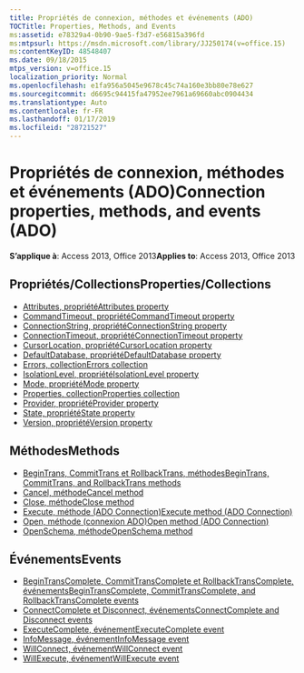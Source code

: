 ```yaml
---
title: Propriétés de connexion, méthodes et événements (ADO)
TOCTitle: Properties, Methods, and Events
ms:assetid: e78329a4-0b90-9ae5-f3d7-e56815a396fd
ms:mtpsurl: https://msdn.microsoft.com/library/JJ250174(v=office.15)
ms:contentKeyID: 48548407
ms.date: 09/18/2015
mtps_version: v=office.15
localization_priority: Normal
ms.openlocfilehash: e1fa956a5045e9678c45c74a160e3bb80e78e627
ms.sourcegitcommit: d6695c94415fa47952ee7961a69660abc0904434
ms.translationtype: Auto
ms.contentlocale: fr-FR
ms.lasthandoff: 01/17/2019
ms.locfileid: "28721527"
---
```

# <a name="connection-properties-methods-and-events-ado"></a><span data-ttu-id="b5e71-102">Propriétés de connexion, méthodes et événements (ADO)</span><span class="sxs-lookup"><span data-stu-id="b5e71-102">Connection properties, methods, and events (ADO)</span></span>

<span data-ttu-id="b5e71-103">**S’applique à**: Access 2013, Office 2013</span><span class="sxs-lookup"><span data-stu-id="b5e71-103">**Applies to**: Access 2013, Office 2013</span></span>

## <a name="propertiescollections"></a><span data-ttu-id="b5e71-104">Propriétés/Collections</span><span class="sxs-lookup"><span data-stu-id="b5e71-104">Properties/Collections</span></span>

- [<span data-ttu-id="b5e71-105">Attributes, propriété</span><span class="sxs-lookup"><span data-stu-id="b5e71-105">Attributes property</span></span>](attributes-property-ado.md)
- [<span data-ttu-id="b5e71-106">CommandTimeout, propriété</span><span class="sxs-lookup"><span data-stu-id="b5e71-106">CommandTimeout property</span></span>](commandtimeout-property-ado.md)
- [<span data-ttu-id="b5e71-107">ConnectionString, propriété</span><span class="sxs-lookup"><span data-stu-id="b5e71-107">ConnectionString property</span></span>](connectionstring-property-ado.md)
- [<span data-ttu-id="b5e71-108">ConnectionTimeout, propriété</span><span class="sxs-lookup"><span data-stu-id="b5e71-108">ConnectionTimeout property</span></span>](connectiontimeout-property-ado.md)
- [<span data-ttu-id="b5e71-109">CursorLocation, propriété</span><span class="sxs-lookup"><span data-stu-id="b5e71-109">CursorLocation property</span></span>](cursorlocation-property-ado.md)
- [<span data-ttu-id="b5e71-110">DefaultDatabase, propriété</span><span class="sxs-lookup"><span data-stu-id="b5e71-110">DefaultDatabase property</span></span>](defaultdatabase-property-ado.md)
- [<span data-ttu-id="b5e71-111">Errors, collection</span><span class="sxs-lookup"><span data-stu-id="b5e71-111">Errors collection</span></span>](errors-collection-ado.md)
- [<span data-ttu-id="b5e71-112">IsolationLevel, propriété</span><span class="sxs-lookup"><span data-stu-id="b5e71-112">IsolationLevel property</span></span>](isolationlevel-property-ado.md)
- [<span data-ttu-id="b5e71-113">Mode, propriété</span><span class="sxs-lookup"><span data-stu-id="b5e71-113">Mode property</span></span>](mode-property-ado.md)
- [<span data-ttu-id="b5e71-114">Properties, collection</span><span class="sxs-lookup"><span data-stu-id="b5e71-114">Properties collection</span></span>](properties-collection-ado.md)
- [<span data-ttu-id="b5e71-115">Provider, propriété</span><span class="sxs-lookup"><span data-stu-id="b5e71-115">Provider property</span></span>](provider-property-ado.md)
- [<span data-ttu-id="b5e71-116">State, propriété</span><span class="sxs-lookup"><span data-stu-id="b5e71-116">State property</span></span>](state-property-ado.md)
- [<span data-ttu-id="b5e71-117">Version, propriété</span><span class="sxs-lookup"><span data-stu-id="b5e71-117">Version property</span></span>](version-property-ado.md)


## <a name="methods"></a><span data-ttu-id="b5e71-118">Méthodes</span><span class="sxs-lookup"><span data-stu-id="b5e71-118">Methods</span></span>

- [<span data-ttu-id="b5e71-119">BeginTrans, CommitTrans et RollbackTrans, méthodes</span><span class="sxs-lookup"><span data-stu-id="b5e71-119">BeginTrans, CommitTrans, and RollbackTrans methods</span></span>](begintrans-committrans-and-rollbacktrans-methods-ado.md)
- [<span data-ttu-id="b5e71-120">Cancel, méthode</span><span class="sxs-lookup"><span data-stu-id="b5e71-120">Cancel method</span></span>](cancel-method-ado.md)
- [<span data-ttu-id="b5e71-121">Close, méthode</span><span class="sxs-lookup"><span data-stu-id="b5e71-121">Close method</span></span>](close-method-ado.md)
- [<span data-ttu-id="b5e71-122">Execute, méthode (ADO Connection)</span><span class="sxs-lookup"><span data-stu-id="b5e71-122">Execute method (ADO Connection)</span></span>](https://docs.microsoft.com/office/vba/access/concepts/miscellaneous/execute-method-ado-connection)
- [<span data-ttu-id="b5e71-123">Open, méthode (connexion ADO)</span><span class="sxs-lookup"><span data-stu-id="b5e71-123">Open method (ADO Connection)</span></span>](open-method-ado-connection.md)
- [<span data-ttu-id="b5e71-124">OpenSchema, méthode</span><span class="sxs-lookup"><span data-stu-id="b5e71-124">OpenSchema method</span></span>](openschema-method-ado.md)


## <a name="events"></a><span data-ttu-id="b5e71-125">Événements</span><span class="sxs-lookup"><span data-stu-id="b5e71-125">Events</span></span>

- [<span data-ttu-id="b5e71-126">BeginTransComplete, CommitTransComplete et RollbackTransComplete, événements</span><span class="sxs-lookup"><span data-stu-id="b5e71-126">BeginTransComplete, CommitTransComplete, and RollbackTransComplete events</span></span>](begintranscomplete-committranscomplete-and-rollbacktranscomplete-events-ado.md)
- [<span data-ttu-id="b5e71-127">ConnectComplete et Disconnect, événements</span><span class="sxs-lookup"><span data-stu-id="b5e71-127">ConnectComplete and Disconnect events</span></span>](connectcomplete-and-disconnect-events-ado.md)
- [<span data-ttu-id="b5e71-128">ExecuteComplete, événement</span><span class="sxs-lookup"><span data-stu-id="b5e71-128">ExecuteComplete event</span></span>](executecomplete-event-ado.md)
- [<span data-ttu-id="b5e71-129">InfoMessage, événement</span><span class="sxs-lookup"><span data-stu-id="b5e71-129">InfoMessage event</span></span>](infomessage-event-ado.md)
- [<span data-ttu-id="b5e71-130">WillConnect, événement</span><span class="sxs-lookup"><span data-stu-id="b5e71-130">WillConnect event</span></span>](willconnect-event-ado.md)
- [<span data-ttu-id="b5e71-131">WillExecute, événement</span><span class="sxs-lookup"><span data-stu-id="b5e71-131">WillExecute event</span></span>](willexecute-event-ado.md)


